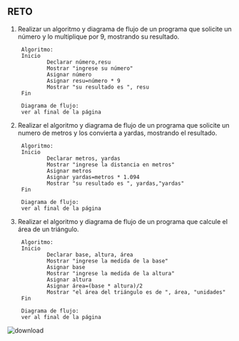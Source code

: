 ## RETO
1. Realizar un algoritmo y diagrama de flujo de un programa que solicite un número y lo multiplique por 9, mostrando su resultado.

        Algoritmo:
        Inicio
                Declarar número,resu
                Mostrar "ingrese su número"
                Asignar número
                Asignar resu=número * 9
                Mostrar "su resultado es ", resu
        Fin
        
        Diagrama de flujo:
        ver al final de la página
   
    

2. Realizar el algoritmo y diagrama de flujo de un programa que solicite un numero de metros y los convierta a yardas, mostrando el resultado.
      
        Algoritmo:
        Inicio
                Declarar metros, yardas
                Mostrar "ingrese la distancia en metros"
                Asignar metros
                Asignar yardas=metros * 1.094
                Mostrar "su resultado es ", yardas,"yardas"
        Fin
        
        Diagrama de flujo:
        ver al final de la página
   

3. Realizar el algoritmo y diagrama de flujo de un programa que calcule el área de un triángulo.
        
        Algoritmo:
        Inicio
                Declarar base, altura, área
                Mostrar "ingrese la medida de la base"
                Asignar base
                Mostrar "ingrese la medida de la altura"
                Asignar altura
                Asignar área=(base * altura)/2
                Mostrar "el área del triángulo es de ", área, "unidades"
        Fin
        
        Diagrama de flujo:
        ver al final de la página

![download](https://user-images.githubusercontent.com/111446231/186260595-9b53b470-73ff-460b-bafd-66e47ec5f370.png)
